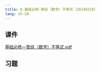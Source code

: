 ```yaml
---
title: 8.基础必修—管综（数学）不等式（20240229）
lang: zh-CN
---
```


## 课件
[基础必修—管综（数学）不等式.pdf](..%2F..%2Fpublic%2Fmath%2F2.%E6%95%B0%E5%AD%A6-%E6%AD%A3%E5%BC%8F%E8%AF%BE%2F8.%E5%9F%BA%E7%A1%80%E5%BF%85%E4%BF%AE%E2%80%94%E7%AE%A1%E7%BB%BC%EF%BC%88%E6%95%B0%E5%AD%A6%EF%BC%89%E4%B8%8D%E7%AD%89%E5%BC%8F%EF%BC%8820240229%EF%BC%89%2F%E5%9F%BA%E7%A1%80%E5%BF%85%E4%BF%AE%E2%80%94%E7%AE%A1%E7%BB%BC%EF%BC%88%E6%95%B0%E5%AD%A6%EF%BC%89%E4%B8%8D%E7%AD%89%E5%BC%8F.pdf)
## 习题
```



```



